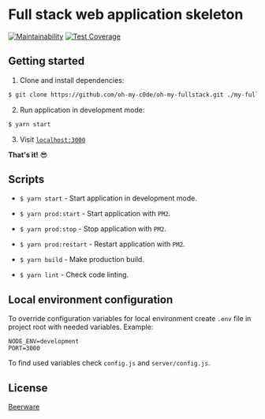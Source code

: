 # Full stack web application skeleton

[![Maintainability](https://api.codeclimate.com/v1/badges/f291fc6ee1ae90ea86b4/maintainability)](https://codeclimate.com/github/oh-my-c0de/oh-my-fullstack/maintainability)
[![Test Coverage](https://api.codeclimate.com/v1/badges/f291fc6ee1ae90ea86b4/test_coverage)](https://codeclimate.com/github/oh-my-c0de/oh-my-fullstack/test_coverage)

## Getting started

1. Clone and install dependencies:

```bash
$ git clone https://github.com/oh-my-c0de/oh-my-fullstack.git ./my-fullstack && cd my-fullstack && yarn
```

2. Run application in development mode:

```bash
$ yarn start
```

3. Visit [`localhost:3000`](http://localhost:3000)

**That's it!** :sunglasses:

## Scripts

* `$ yarn start` - Start application in development mode.

* `$ yarn prod:start` - Start application with `PM2`.

* `$ yarn prod:stop` - Stop application with `PM2`.

* `$ yarn prod:restart` - Restart application with `PM2`.

* `$ yarn build` - Make production build.

* `$ yarn lint` - Check code linting.

## Local environment configuration

To override configuration variables for local environment create `.env` file in project root with needed variables. Example:
```
NODE_ENV=development
PORT=3000
```
To find used variables check `config.js` and `server/config.js`.


## License
[Beerware](LICENSE)
